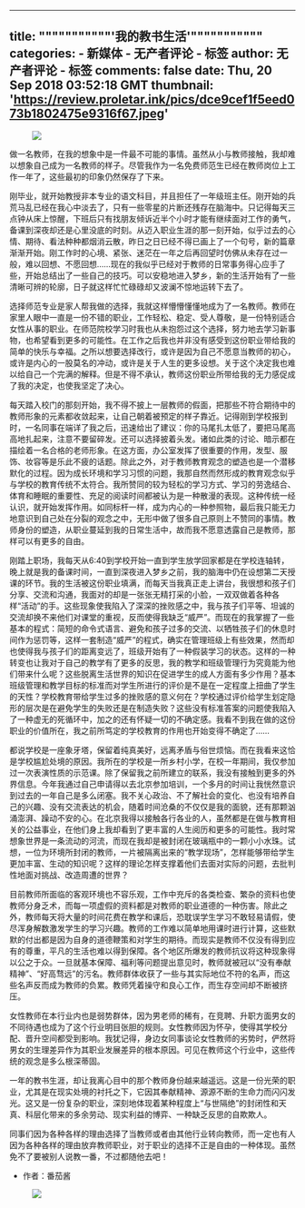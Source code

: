 
---
title: """""""""""'我的教书生活'"""""""""""
categories: 
    - 新媒体
    - 无产者评论 - 标签
author: 无产者评论 - 标签
comments: false
date: Thu, 20 Sep 2018 03:52:18 GMT
thumbnail: 'https://review.proletar.ink/pics/dce9cef1f5eed073b1802475e9316f67.jpeg'
---

<div>   
<figure><img src="https://review.proletar.ink/pics/dce9cef1f5eed073b1802475e9316f67.jpeg" referrerpolicy="no-referrer"></figure><p>做一名教师，在我的想象中是一件最不可能的事情。虽然从小与教师接触，我却难以想象自己成为一名教师的样子。尽管我作为一名免费师范生已经在教师岗位上工作一年了，这些最初的印象仍然保存了下来。</p><p>刚毕业，就开始教授非本专业的语文科目，并且担任了一年级班主任。刚开始的兵荒马乱已经在我心中淡去了，只有一些零星的片断还残存在脑海中。只记得每天三点钟从床上惊醒，下班后只有找朋友倾诉近半个小时才能有继续面对工作的勇气，备课到深夜却还是心里没底的时刻。从迈入职业生涯的那一刻开始，似乎过去的心情、期待、看法种种都烟消云散，昨日之日已经不得已画上了一个句号，新的篇章渐渐开始。刚工作时的心境、紧张、迷茫在一年之后再回望时仿佛从未存在过一般，难以回想、不愿回想……现在的我似乎已经对于教师的日常事务得心应手了些，开始总结出了一些自己的技巧。可以安稳地进入梦乡，新的生活开始有了一些清晰可辨的轮廓，日子就这样忙忙碌碌却又波澜不惊地运转下去了。</p><p>选择师范专业是家人帮我做的选择，我就这样懵懵懂懂地成为了一名教师。教师在家里人眼中一直是一份不错的职业，工作轻松、稳定、受人尊敬，是一份特别适合女性从事的职业。在师范院校学习时我也从未抱怨过这个选择，努力地去学习新事物，也希望看到更多的可能性。在工作之后我也并非没有感受到这份职业带给我的简单的快乐与幸福。之所以想要选择改行，或许是因为自己不愿意当教师的初心，或许是内心的一股莫名的冲动，或许是关于人生的更多设想。关于这个决定我也难以给自己一个完满的解释。但是不得不承认，教师这份职业所带给我的无力感促成了我的决定，也使我坚定了决心。</p><p>每天踏入校门的那刻开始，我不得不披上一层教师的假面，把那些不符合期待中的教师形象的元素都收敛起来，让自己朝着被预定的样子靠近。记得刚到学校报到时，一名同事在端详了我之后，迅速给出了建议：你的马尾扎太低了，要把马尾高高地扎起来，注意不要留碎发。还可以选择披着头发。诸如此类的讨论、暗示都在描绘着一名合格的老师形象。在这方面，办公室发挥了很重要的作用，发型、服饰、妆容等是乐此不疲的话题。除此之外，对于教师教育观念的塑造也是一个潜移默化的过程。因为成长环境和学习习惯的问题，我那自然而然形成的教育观念似乎与学校的教育传统不太符合。我所赞同的较为轻松的学习方式、学习的劳逸结合、体育和睡眠的重要性、充足的阅读时间都被认为是一种散漫的表现。这种传统一经认识，就开始发挥作用。如同标杆一样，成为内心的一种参照物，最后我只能无力地意识到自己处在分裂的观念之中，无形中做了很多自己原则上不赞同的事情。教师身份的塑造，从职业蔓延到我的日常生活中，故而我不愿意透露自己是教师，那样可以有更多的自由。</p><p>刚踏上职场，我每天从6:40到学校开始一直到学生放学回家都是在学校连轴转，晚上就是我的备课时间，一直到深夜进入梦乡之前，我的脑海中仍在设想第二天授课的环节。我的生活被这份职业填满，而每天当我真正走上讲台，我很想和孩子们分享、交流和沟通，我面对的却是一张张无精打采的小脸，一双双做着各种各样“活动”的手。这些现象使我陷入了深深的挫败感之中，我与孩子们平等、坦诚的交流却换不来他们对课堂的重视，反而使得我缺乏“威严”。而现在的我掌握了一些基本的程式：简短的命令式语言、避免和孩子过多的交流、以牺牲孩子们的休息时间作为惩罚等，这样一套制造“威严”的程式，确实在管理班级上有些效果，然而却也使得我与孩子们的距离变远了，班级开始有了一种假装学习的状态。这样的一种转变也让我对于自己的教学有了更多的反思，我的教学和班级管理行为究竟能为他们带来什么呢？这些脱离生活世界的知识在促进学生的成人方面有多少作用？基本班级管理和教学目标的标准而对学生所进行的评价是不是在一定程度上扭曲了学生的天性？学校教育带给学生过多的挫败感的意义何在？学校通过评价给学生划定隐形的层次是在避免学生的失败还是在制造失败？这些没有标准答案的问题使我陷入了一种虚无的死循环中，加之的还有怀疑一切的不确定感。我看不到我在做的这份职业的价值所在，我之前所笃定的学校教育的作用也开始变得不确定了……</p><p>都说学校是一座象牙塔，保留着纯真美好，远离矛盾与俗世烦恼。而在我看来这恰是学校尴尬处境的原因。我所在的学校是一所乡村小学，在校一年期间，我仅参加过一次表演性质的示范课。除了保留我之前所建立的联系，我没有接触到更多的外界信息。今年我通过自己申请得以去北京参加培训，一个多月的时间让我恍然意识到过去的一年自己是多么闭塞。我不关心政治、不了解社会的变化、也没有培养自己的兴趣、没有交流表达的机会，随着时间沧桑的不仅仅是我的面貌，还有那颗汹涌澎湃、躁动不安的心。在北京我得以接触各行各业的人，虽然都是在做与教育相关的公益事业，在他们身上我却看到了更丰富的人生阅历和更多的可能性。我时常想象世界是一条流动的河流，而现在我却是被封闭在玻璃瓶中的一颗小小水珠。试想，一位为环境所封闭的教师，一片被隔离出来的“教学现场”，怎样能够带给学生更加丰富、生动的知识呢？这样的理论怎样支撑着他们去面对实际的问题，去批判性地面对挑战、改造周遭的世界？</p><p>目前教师所面临的客观环境也不容乐观，工作中充斥的各类检查、繁杂的资料也使教师分身乏术，而每一项虚假的资料都是对教师的职业道德的一种伤害。除此之外，教师每天将大量的时间花费在教学和课后，恐耽误学生学习不敢轻易请假，使尽浑身解数激发学生的学习兴趣。教师的工作难以简单地用课时进行计算，这些默默的付出都是因为自身的道德鞭策和对学生的期待。而现实是教师不仅没有得到应有的尊重，平凡的生活也难以得到保障。各个地区所爆发的教师抗议将这种现象得以公之于众。一旦就基本保障、福利等问题提出意见时，教师就被冠以“没有奉献精神”、“好高骛远”的污名。教师群体收获了一些与其实际地位不符的名声，而这些名声反而成为教师的负累。教师凭着操守和良心工作，而生存空间却不断被挤压。</p><p>女性教师在本行业内也是弱势群体，因为男老师的稀有，在竞聘、升职方面男女的不同待遇也成为了这个行业明目张胆的规则。女性教师因为怀孕，使得其学校分配、晋升空间都受到影响。我犹记得，身边女同事谈论女性教师的劣势时，俨然将男女的生理差异作为其职业发展差异的根本原因。可见在教师这个行业中，这些传统的观念是多么根深蒂固。</p><p>一年的教书生涯，却让我离心目中的那个教师身份越来越遥远。这是一份光荣的职业，尤其是在现实处境的衬托之下，它因其奉献精神、源源不断的生命力而闪闪发光。这又是一份复杂的职业，深刻地体现着某种程度上“与世隔绝”的封闭性和天真、科层化带来的多余劳动、现实利益的博弈、一种缺乏反思的自欺欺人。</p><p>同事们因为各种各样的理由选择了当教师或者由其他行业转向教师，而一定也有人因为各种各样的理由放弃教师职业，对于职业的选择不正是自由的一种体现。虽然免不了要被别人说教一番，不过都随他去吧！</p><ul><li>作者：番茄酱</li></ul><figure><img src="https://review.proletar.ink/pics/7dd856ecb6935e5a0fff28c0fdb2bca7.jpeg" referrerpolicy="no-referrer"></figure>  
</div>
            